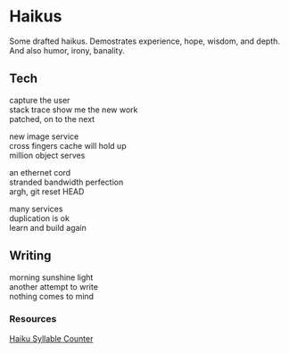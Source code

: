# Haikus

Some drafted haikus. Demostrates experience, hope, wisdom, and depth. And also humor, irony, banality.

## Tech

capture the user  
stack trace show me the new work  
patched, on to the next  

new image service  
cross fingers cache will hold up  
million object serves  

an ethernet cord  
stranded bandwidth perfection  
argh, git reset HEAD  

many services  
duplication is ok  
learn and build again  

## Writing

morning sunshine light  
another attempt to write  
nothing comes to mind  

### Resources

[Haiku Syllable Counter](https://www.haikusyllablecounter.com/)
